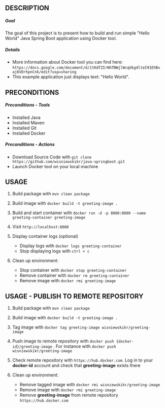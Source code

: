 DESCRIPTION
-----------

##### Goal
The goal of this project is to present how to build and run simple "Hello World" Java Spring Boot application using Docker tool.


##### Details
* More information about Docker tool you can find here: `https://docs.google.com/document/d/1tKdfZIrNhTNWjlWcqUkg4lteI91EhBvaj6VDrhpnCnk/edit?usp=sharing`
* This example application just displays text: "Hello World".


PRECONDITIONS
-------------

##### Preconditions - Tools
* Installed Java
* Installed Maven
* Installed Git
* Installed Docker

##### Preconditions - Actions
* Download Source Code with `git clone https://github.com/wisniewskikr/java-springboot.git`
* Launch Docker tool on your local machine


USAGE
-----

1. Build package with `mvn clean package`
2. Build image with `docker build -t greeting-image .`
3. Build and start container with `docker run -d -p 8080:8080 --name greeting-container greeting-image`
4. Visit `http://localhost:8080`
5. Display container logs (optional)

    * Display logs with `docker logs greeting-container`
    * Stop displaying logs with `ctrl + c`
6. Clean up environment:

    * Stop container with `docker stop greeting-container`
    * Remove container with `docker rm greeting-container`
    * Remove image with `docker rmi greeting-image`
    
USAGE - PUBLISH TO REMOTE REPOSITORY
------------------------------------

1. Build package with `mvn clean package`
2. Build image with `docker build -t greeting-image .`
3. Tag image with `docker tag greeting-image wisniewskikr/greeting-image`
4. Push image to remote repository with `docker push {docker-id}/greeting-image` . For instance with `docker push wisniewskikr/greeting-image`
5. Check remote repository with `https://hub.docker.com`. Log in to your **docker-id** account and check that **greeting-image** exists there
6. Clean up environment:

    * Remove tagged image with `docker rmi wisniewskikr/greeting-image`
    * Remove image with `docker rmi greeting-image`
    * Remove **greeting-image** from remote repository `https://hub.docker.com`